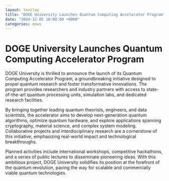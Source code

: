 ```yaml
---
layout: textlay
title: "DOGE University Launches Quantum Computing Accelerator Program"
date: "2024-12-05 10:00:00 +0000"
categories: news
---
```

# DOGE University Launches Quantum Computing Accelerator Program

DOGE University is thrilled to announce the launch of its Quantum Computing Accelerator Program, a groundbreaking initiative designed to propel quantum research and foster transformative innovations. The program provides researchers and industry partners with access to state-of-the-art quantum processing units, simulation labs, and dedicated research facilities.

By bringing together leading quantum theorists, engineers, and data scientists, the accelerator aims to develop next-generation quantum algorithms, optimize quantum hardware, and explore applications spanning cryptography, material science, and complex system modeling. Collaborative projects and interdisciplinary research are a cornerstone of this initiative, emphasizing real-world impact and technological breakthroughs.

Planned activities include international workshops, competitive hackathons, and a series of public lectures to disseminate pioneering ideas. With this ambitious project, DOGE University solidifies its position at the forefront of the quantum revolution, paving the way for scalable and commercially viable quantum technologies. 